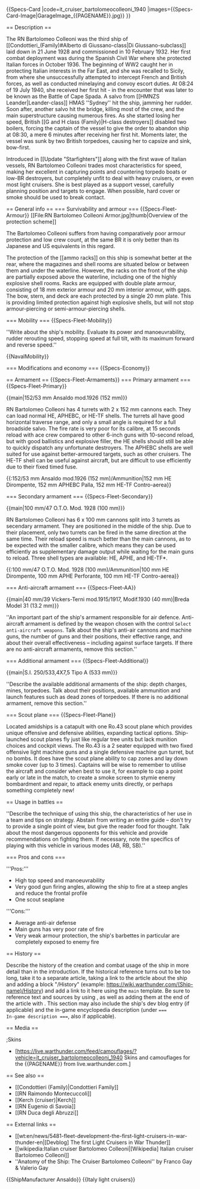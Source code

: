 {{Specs-Card
|code=it_cruiser_bartolomeocolleoni_1940
|images={{Specs-Card-Image|GarageImage_{{PAGENAME}}.jpg}}
}}

== Description ==
<!-- ''In the first part of the description, cover the history of the ship's creation and military application. In the second part, tell the reader about using this ship in the game. Add a screenshot: if a beginner player has a hard time remembering vehicles by name, a picture will help them identify the ship in question.'' -->
The RN Bartolomeo Colleoni was the third ship of [[Condottieri_(Family)#Alberto di Giussano-class|Di Giussano-subclass]] laid down in 21 June 1928 and commissioned in 10 February 1932. Her first combat deployment was during the Spanish Civil War where she protected Italian forces in October 1936. The beginning of WW2 caught her in protecting Italian interests in the Far East, and she was recalled to Sicily, from where she unsuccessfully attempted to intercept French and British forces, as well as conducted minelaying and convoy escort duties. At 08:24 of 19 July 1940, she received her first hit - in the encounter that was later to be known as the Battle of Cape Spada. A salvo from [[HMNZS Leander|Leander-class]] HMAS ''Sydney'' hit the ship, jamming her rudder. Soon after, another salvo hit the bridge, killing most of the crew, and the main superstructure causing numerous fires. As she started losing her speed, British [[G and H class (Family)|H-class destroyers]] disabled two boilers, forcing the captain of the vessel to give the order to abandon ship at 08:30, a mere 6 minutes after receiving her first hit. Moments later, the vessel was sunk by two British torpedoes, causing her to capsize and sink, bow-first.

Introduced in [[Update "Starfighters"]] along with the first wave of Italian vessels, RN Bartolomeo Colleoni trades most characteristics for speed, making her excellent in capturing points and countering torpedo boats or low-BR destroyers, but completely unfit to deal with heavy cruisers, or even most light cruisers. She is best played as a support vessel, carefully planning position and targets to engage. When possible, hard cover or smoke should be used to break contact.

== General info ==
=== Survivability and armour ===
{{Specs-Fleet-Armour}}
[[File:RN Bartolomeo Colleoni Armor.jpg|thumb|Overview of the protection scheme]]
<!-- ''Talk about the vehicle's armour. Note the most well-defended and most vulnerable zones, e.g. the ammo magazine. Evaluate the composition of components and assemblies responsible for movement and manoeuvrability. Evaluate the survivability of the primary and secondary armaments separately. Don't forget to mention the size of the crew, which plays an important role in fleet mechanics. Save tips on preserving survivability for the "Usage in battles" section. If necessary, use a graphical template to show the most well-protected or most vulnerable points in the armour.'' -->
The Bartolomeo Colleoni suffers from having comparatively poor armour protection and low crew count, at the same BR it is only better than its Japanese and US equivalents in this regard.

The protection of the [[ammo racks]] on this ship is somewhat better at the rear, where the magazines and shell rooms are situated below or between them and under the waterline. However, the racks on the front of the ship are partially exposed above the waterline, including one of the highly explosive shell rooms. Racks are equipped with double plate armour, consisting of 18 mm exterior armour and 20 mm interior armour, with gaps. The bow, stern, and deck are each protected by a single 20 mm plate. This is providing limited protection against high explosive shells, but will not stop armour-piercing or semi-armour-piercing shells.

=== Mobility ===
{{Specs-Fleet-Mobility}}
<!-- ''Write about the ship's mobility. Evaluate its power and manoeuvrability, rudder rerouting speed, stopping speed at full tilt, with its maximum forward and reverse speed.'' -->
''Write about the ship's mobility. Evaluate its power and manoeuvrability, rudder rerouting speed, stopping speed at full tilt, with its maximum forward and reverse speed.''

{{NavalMobility}}

=== Modifications and economy ===
{{Specs-Economy}}

== Armament ==
{{Specs-Fleet-Armaments}}
=== Primary armament ===
{{Specs-Fleet-Primary}}
<!-- ''Provide information about the characteristics of the primary armament. Evaluate their efficacy in battle based on their reload speed, ballistics and the capacity of their shells. Add a link to the main article about the weapon: <code><nowiki>{{main|Weapon name (calibre)}}</nowiki></code>. Broadly describe the ammunition available for the primary armament, and provide recommendations on how to use it and which ammunition to choose.'' -->
{{main|152/53 mm Ansaldo mod.1926 (152 mm)}}

RN Bartolomeo Colleoni has 4 turrets with 2 x 152 mm cannons each. They can load normal HE, APHEBC, or HE-TF shells. The turrets all have good horizontal traverse range, and only a small angle is required for a full broadside salvo. The fire rate is very poor for its calibre, at 15 seconds reload with ace crew compared to other 6-inch guns with 10-second reload, but with good ballistics and explosive filler, the HE shells should still be able to quickly dispatch any unfortunate destroyers. The APHEBC shells are well suited for use against better-armoured targets, such as other cruisers. The HE-TF shell can be useful against aircraft, but are difficult to use efficiently due to their fixed timed fuse.

{{:152/53 mm Ansaldo mod.1926 (152 mm)/Ammunition|152 mm HE Dirompente, 152 mm APHEBC Palla, 152 mm HE-TF Contro-aerea}}

=== Secondary armament ===
{{Specs-Fleet-Secondary}}
<!-- ''Some ships are fitted with weapons of various calibres. Secondary armaments are defined as weapons chosen with the control <code>Select secondary weapon</code>. Evaluate the secondary armaments and give advice on how to use them. Describe the ammunition available for the secondary armament. Provide recommendations on how to use them and which ammunition to choose. Remember that any anti-air armament, even heavy calibre weapons, belong in the next section. If there is no secondary armament, remove this section.'' -->
{{main|100 mm/47 O.T.O. Mod. 1928 (100 mm)}}

RN Bartolomeo Colleoni has 6 x 100 mm cannons split into 3 turrets as secendary armament. They are positioned in the middle of the ship. Due to their placement, only two turrets can be fired in the same direction at the same time. Their reload speed is much better than the main cannons, as to be expected with the smaller calibre, which means they can be used efficiently as supplementary damage output while waiting for the main guns to reload. Three shell types are available: HE, APHE, and HE-TF*.

{{:100 mm/47 O.T.O. Mod. 1928 (100 mm)/Ammunition|100 mm HE Dirompente, 100 mm APHE Perforante, 100 mm HE-TF Contro-aerea}}

=== Anti-aircraft armament ===
{{Specs-Fleet-AA}}
<!-- ''An important part of the ship's armament responsible for air defence. Anti-aircraft armament is defined by the weapon chosen with the control <code>Select anti-aircraft weapons</code>. Talk about the ship's anti-air cannons and machine guns, the number of guns and their positions, their effective range, and about their overall effectiveness – including against surface targets. If there are no anti-aircraft armaments, remove this section.'' -->
{{main|40 mm/39 Vickers-Terni mod.1915/1917, Modif.1930 (40 mm)|Breda Model 31 (13.2 mm)}}

''An important part of the ship's armament responsible for air defence. Anti-aircraft armament is defined by the weapon chosen with the control <code>Select anti-aircraft weapons</code>. Talk about the ship's anti-air cannons and machine guns, the number of guns and their positions, their effective range, and about their overall effectiveness – including against surface targets. If there are no anti-aircraft armaments, remove this section.''

=== Additional armament ===
{{Specs-Fleet-Additional}}
<!-- ''Describe the available additional armaments of the ship: depth charges, mines, torpedoes. Talk about their positions, available ammunition and launch features such as dead zones of torpedoes. If there is no additional armament, remove this section.'' -->
{{main|S.I. 250/533,4X7,5 Tipo A (533 mm)}}

''Describe the available additional armaments of the ship: depth charges, mines, torpedoes. Talk about their positions, available ammunition and launch features such as dead zones of torpedoes. If there is no additional armament, remove this section.''

=== Scout plane ===
{{Specs-Fleet-Plane}}

Located amidships is a catapult with one Ro.43 scout plane which provides unique offensive and defensive abilities, expanding tactical options. Ship-launched scout planes fly just like regular tree units but lack munition choices and cockpit views. The Ro.43 is a 2 seater equipped with two fixed offensive light machine guns and a single defensive machine gun turret, but no bombs. It does have the scout plane ability to cap zones and lay down smoke cover (up to 3 times). Captains will be wise to remember to utilise the aircraft and consider when best to use it, for example to cap a point early or late in the match, to create a smoke screen to stymie enemy bombardment and repair, to attack enemy units directly, or perhaps something completely new!

== Usage in battles ==
<!-- ''Describe the technique of using this ship, the characteristics of her use in a team and tips on strategy. Abstain from writing an entire guide – don't try to provide a single point of view, but give the reader food for thought. Talk about the most dangerous opponents for this vehicle and provide recommendations on fighting them. If necessary, note the specifics of playing with this vehicle in various modes (AB, RB, SB).'' -->
''Describe the technique of using this ship, the characteristics of her use in a team and tips on strategy. Abstain from writing an entire guide – don't try to provide a single point of view, but give the reader food for thought. Talk about the most dangerous opponents for this vehicle and provide recommendations on fighting them. If necessary, note the specifics of playing with this vehicle in various modes (AB, RB, SB).''

=== Pros and cons ===
<!-- ''Summarise and briefly evaluate the vehicle in terms of its characteristics and combat effectiveness. Mark its pros and cons in the bulleted list. Try not to use more than 6 points for each of the characteristics. Avoid using categorical definitions such as "bad", "good" and the like - use substitutions with softer forms such as "inadequate" and "effective".'' -->

'''Pros:'''

* High top speed and manoeuvrability
* Very good gun firing angles, allowing the ship to fire at a steep angles and reduce the frontal profile
* One scout seaplane

'''Cons:'''

* Average anti-air defense
* Main guns has very poor rate of fire
* Very weak armour protection, the ship's barbettes in particular are completely exposed to enemy fire

== History ==
<!-- ''Describe the history of the creation and combat usage of the ship in more detail than in the introduction. If the historical reference turns out to be too long, take it to a separate article, taking a link to the article about the ship and adding a block "/History" (example: <nowiki>https://wiki.warthunder.com/(Ship-name)/History</nowiki>) and add a link to it here using the <code>main</code> template. Be sure to reference text and sources by using <code><nowiki><ref></ref></nowiki></code>, as well as adding them at the end of the article with <code><nowiki><references /></nowiki></code>. This section may also include the ship's dev blog entry (if applicable) and the in-game encyclopedia description (under <code><nowiki>=== In-game description ===</nowiki></code>, also if applicable).'' -->
Describe the history of the creation and combat usage of the ship in more detail than in the introduction. If the historical reference turns out to be too long, take it to a separate article, taking a link to the article about the ship and adding a block "/History" (example: <nowiki>https://wiki.warthunder.com/(Ship-name)/History</nowiki>) and add a link to it here using the <code>main</code> template. Be sure to reference text and sources by using <code><nowiki><ref></ref></nowiki></code>, as well as adding them at the end of the article with <code><nowiki><references /></nowiki></code>. This section may also include the ship's dev blog entry (if applicable) and the in-game encyclopedia description (under <code><nowiki>=== In-game description ===</nowiki></code>, also if applicable).

== Media ==
<!-- ''Excellent additions to the article would be video guides, screenshots from the game, and photos.'' -->

;Skins

* [https://live.warthunder.com/feed/camouflages/?vehicle=it_cruiser_bartolomeocolleoni_1940 Skins and camouflages for the {{PAGENAME}} from live.warthunder.com.]

== See also ==
<!-- ''Links to articles on the War Thunder Wiki that you think will be useful for the reader, for example:''
* ''reference to the series of the ship;''
* ''links to approximate analogues of other nations and research trees.'' -->

* [[Condottieri (Family)|Condottieri Family]]
* [[RN Raimondo Montecuccoli]]
* [[Kerch (cruiser)|Kerch]]
* [[RN Eugenio di Savoia]]
* [[RN Duca degli Abruzzi]]

== External links ==
<!-- ''Paste links to sources and external resources, such as:''
* ''topic on the official game forum;''
* ''other literature.'' -->

* [[wt:en/news/5481-fleet-development-the-first-light-cruisers-in-war-thunder-en|[Devblog] The first Light Cruisers in War Thunder]]
* [[wikipedia:Italian cruiser Bartolomeo Colleoni|[Wikipedia] Italian cruiser Bartolomeo Colleoni]]
* ''Anatomy of the Ship: The Cruiser Bartolomeo Colleoni'' by Franco Gay & Valerio Gay

{{ShipManufacturer Ansaldo}}
{{Italy light cruisers}}